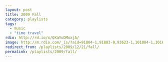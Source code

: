```yaml
---
layout: post
title: 2009 Fall
category: playlists
tags:
  - music
  - "time travel"
rdio: http://rd.io/x/QXaYuDMoxjA/
image: http://m.rdio.com/_is/?aid=91804-1,91883-0,93623-1,101084-1,101677-4,103285-1,134316-0,134726-0,145036-1&w=600&h=600
redirect_from: /playlists/2009/12/21/fall/
permalink: /playlists/2009/fall/
---
```


